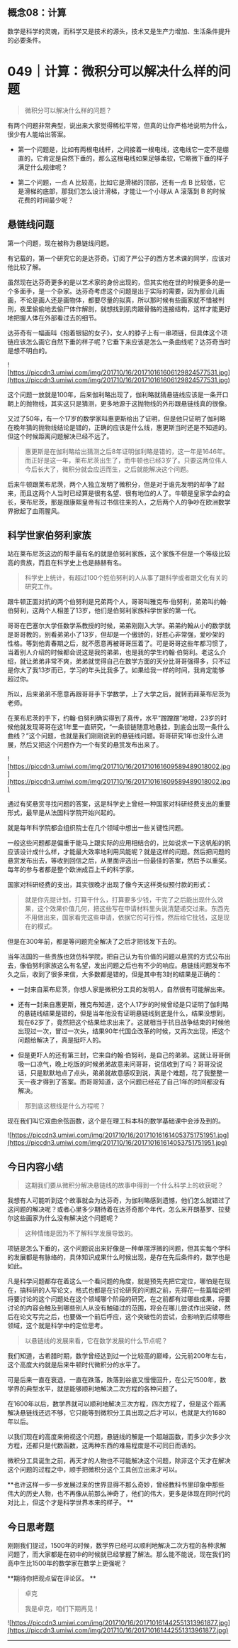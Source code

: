 ## 概念08：计算

数学是科学的灵魂，而科学又是技术的源头，技术又是生产力增加、生活条件提升的必要条件。

# 049｜计算：微积分可以解决什么样的问题

> 微积分可以解决什么样的问题？

有两个问题非常典型，说出来大家觉得稀松平常，但真的让你严格地说明为什么，很少有人能给出答案。

* 第一个问题是，比如有两根电线杆，之间接着一根电线，这电线它一定不是绷直的，它肯定是自然下垂的，那么这根电线如果足够柔软，它略微下垂的样子满足什么规律呢？

* 第二个问题，一点 A 比较高，比如它是滑梯的顶部，还有一点 B 比较低，它是滑梯的底部，那我们怎么设计滑梯，才能让一个小球从 A 滚落到 B 的时候花费的时间最少呢？

## 悬链线问题

第一个问题，现在被称为悬链线问题。

有记载的，第一个研究它的是达芬奇。订阅了严公子的西方艺术课的同学，应该对他比较了解。

虽然现在达芬奇更多的是以艺术家的身份出现的，但其实他在世的时候更多的是一个多面手，是一个杂家。达芬奇考虑这个问题是出于实际的需要，因为那会儿画画，不论是画人还是画物体，都要尽量的拟真，所以那时候有些画家就不惜被判刑，夜里偷偷地去偷尸体作解剖，就想找到肌肉跟骨骼的连接结构，这样才能更好地把握人体在外部看过去的细节。

达芬奇有一幅画叫《抱着银貂的女子》，女人的脖子上有一串项链，但具体这个项链应该怎么画它自然下垂的样子呢？它垂下来应该是怎么一条曲线呢？达芬奇当时是想不明白的。

![https://piccdn3.umiwi.com/img/201710/16/201710161606129824577531.jpg](https://piccdn3.umiwi.com/img/201710/16/201710161606129824577531.jpg)

这个问题一放就是100年，后来伽利略出现了，伽利略就猜悬链线应该是一条开口朝上的抛物线，其实这只是猜测，更多地源于这抛物线的外形跟悬链线真的很像。

又过了50年，有一个17岁的数学家叫惠更斯给出了证明，但是他只证明了伽利略在晚年猜的抛物线结论是错的，正确的应该是什么线，惠更斯当时还是不知道的。但这个时候距离问题解决已经不远了。

> 惠更斯是在伽利略给出猜测之后8年证明伽利略是错的，这一年是1646年。而正好是这一年，莱布尼茨出生了，而牛顿也已经3岁了。只要这两位伟人今后长大了，微积分就会应运而生，之后就能解决这个问题。

后来牛顿跟莱布尼茨，两个人独立发明了微积分，但是对于谁先发明的却争了起来，而且这两个人当时已经算是很有名望、很有地位的人了。牛顿是皇家学会的会长，莱布尼茨，那是跟康熙皇帝有过书信往来的人，之后两个人的争吵在欧洲数学界掀起了血雨腥风。

## 科学世家伯努利家族

站在莱布尼茨这边的帮手最有名的就是伯努利家族，这个家族不但是一个等级比较高的贵族，而且在科学史上也是赫赫有名。

> 科学史上统计，有超过100个姓伯努利的人从事了跟科学或者跟文化有关的研究工作。

跟牛顿正面对抗的两个伯努利是兄弟两个人，哥哥叫雅克布·伯努利，弟弟叫约翰·伯努利，这两个人相差了13岁，他们是伯努利家族科学世家的第一代。

哥哥在巴塞尔大学任数学系教授的时候，弟弟刚刚入大学。弟弟约翰从小的数学就是哥哥教的，别看弟弟小了13岁，但却是一个傲骄的，好胜心非常强，爱吵架的性格。等到他青春期之后，就不愿意再被哥哥压着了。可是哥哥这些年都习惯了，当着别人介绍的时候都会说这是我的弟弟，也是我的学生约翰·伯努利。老这么介绍，就让弟弟非常不爽，弟弟就觉得自己在数学方面的天分比哥哥强得多，只不过是你大了我13岁而已，学习的年头比我多了。如果给我一样的时间，我肯定能够超过你。

所以，后来弟弟不愿意再跟哥哥手下学数学，上了大学之后，就转而拜莱布尼茨为老师。

在莱布尼茨的手下，约翰·伯努利确实得到了真传，水平“蹭蹭蹭”地增，23岁的时候他就发现哥哥在这1年里一直研究，“一条锁链随意地悬挂，到底会出现一条什么曲线？”这个问题，也就是我们刚刚说到的悬链线问题。哥哥研究1年也没什么进展，然后又把这个问题作为一个有奖的悬赏发布出来了。

![https://piccdn3.umiwi.com/img/201710/16/201710161609589489018002.jpg](https://piccdn3.umiwi.com/img/201710/16/201710161609589489018002.jpg)

通过有奖悬赏寻找问题的答案，这是科学史上曾经一种国家对科研经费支出的重要形式，最早是从法国科学院开始兴起的。

就是每年科学院都会组织院士在几个领域中想出一些关键性问题。

一般这些问题都是偏重于能马上跟实际的应用相结合的，比如说求一下这帆船的帆应该设计成什么样，才能最大效率地利用风能呢？就是这样的问题。然后把问题的悬赏发布出去，等收到回信之后，从里面评选出一份最佳的答案，然后予以重奖。每年的参与者都是整个欧洲成百上千的科学家。

国家对科研经费的支出，其实很晚才出现了像今天这样类似预付款的形式：

> 就是你先提计划，打算干什么，打算要多少钱，干完了之后能出现什么效果，这个效果价值几何，把这些写在申请材料里头说清楚递交过来。东西先不用做出来，国家看完这些申请，依据它的可行性，然后给它批钱，这是现在的模式。

但是在300年前，都是等问题完全解决了之后才把钱发下去的。

当年法国的一些贵族也效仿科学院，把自己认为有价值的问题以悬赏的方式公布出去，像伯努利家族这么有名望，发出问题之后也有不少的响应。悬链线问题发布不久之后，收到了很多来信，大多数都是错的，但是其中有3封的结果是正确的：

* 一封来自莱布尼茨，你想人家是微积分工具的发明人，自然很有可能解出来。

* 还有一封来自惠更斯，雅克布知道，这个人17岁的时候曾经是只证明了伽利略的悬链线结果是错的，但是当年他没有证明悬链线到底是什么，结果没想到，现在62岁了，竟然把这个结果给求出来了。这就相当于抗日战争结束的时候他出现过一次，冒过一次头，结果90年代国企改革的时候，又再次出现，把这个问题给解决了，真是挺吓人的。

* 但是更吓人的还有第三封，它来自约翰·伯努利，是自己的弟弟。这就让哥哥倒吸一口凉气，晚上吃饭的时候弟弟故意来问哥哥，说信收到了吗？哥哥没说话，只是默默地点了点头，弟弟就故意感叹到说，真是个难题，花了我整整一天一夜才得到了答案。而哥哥知道，这个问题已经花了自己1年的时间都没有解决。

> 那到底这根线是什么方程呢？

现在我们叫它双曲余弦函数，这个是在理工科本科的数学基础课中会涉及到的。

![https://piccdn3.umiwi.com/img/201710/16/201710161614053751751951.jpg](https://piccdn3.umiwi.com/img/201710/16/201710161614053751751951.jpg)

## 今日内容小结

> 这期我们要从微积分解决悬链线的故事中得到一个什么科学上的收获呢？

我想有人可能听到这个故事就会为达芬奇，为伽利略感到遗憾，他们怎么就错过了这问题的解决呢？或者心里多少期待着在达芬奇那个年代，怎么米开朗基罗、拉斐尔这些画家为什么没有解决这个问题呢？

> 这种情绪是因为不了解科学发展导致的。

项链是怎么下垂的，这个问题说出来好像是一种单摆浮搁的问题，但其实每个学科的发展都是有脉络的，具体知识成果什么时候出现，是存在先后条件的，数学也是如此。

凡是科学问题都存在着这么一个看问题的角度，就是预先先把它定位，哪怕是在现在，搞科研的人写论文，格式也都是在讨论研究的问题之前，先得花一些篇幅说明将要讨论的这个问题处在这个领域哪个阶段的研究，在之前都有过哪些成果，将要讨论的内容会触及到哪些别人从没有触碰过的范围，将会在哪儿尝试作出突破，然后在论文写完之后，也要做一个前后呼应，这个突破性的尝试，会影响到后续哪些领域，这个就是科学中的定位思考。

> 以悬链线的发展来看，它在数学发展的什么节点呢？

我们知道，古希腊时期，数学曾经达到过一个比较高的巅峰，公元前200年左右，这个高度大约就是后来牛顿时代微积分的水平了。

可是后来一直在衰退，一直在跌落，跌落到谷底又慢慢回升，在公元1500年，数学界的典型水平，就是能够顺利地解决二次方程的各种问题了。

在1600年以后，数学界就可以顺利地解决三次方程，四次方程了，但是这个距离解决悬链线还远不够，它只能等到微积分工具出现之后才可以，也就是大约1680年以后。

以我们现在的高度来俯视这个问题，悬链线的解是一个超越函数，而多少次多少次方程，还都只是代数函数，这两种东西的难易程度是不可同日而语的。

微积分工具诞生之前，再天才的人物也不可能解决这个问题，除非这个天才在解决这个问题的过程之中，顺手把微积分这个工具创立出来才可以。

 **也许这样一步一步发展过来的世界显得不那么奇妙，曾经教科书里印象中那些伟大的历史人物，也不再像从前那么神奇了，他们的伟大，更多是体现在同时代的对比上，但这个才是科学世界本来的样子。 **

## 今日思考题

刚刚我们提过，1500年的时候，数学界已经可以顺利地解决二次方程的各种求解问题了，而大家都是在初中的时候就已经掌握了解法。那么能不能说，现在我们的高中生比1500年的数学家在数学上更强呢？

 **期待你把观点留在评论区。 **

> 卓克
> 
> 我是卓克，咱们下期再见！

![https://piccdn3.umiwi.com/img/201710/16/201710161442551313961877.jpg](https://piccdn3.umiwi.com/img/201710/16/201710161442551313961877.jpg)

---
